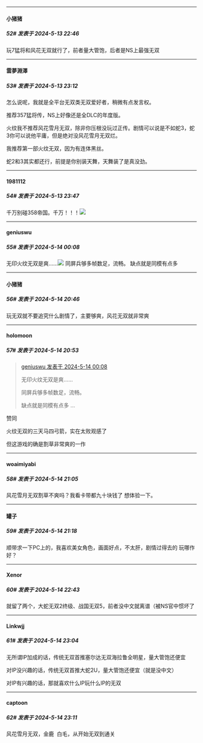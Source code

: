 ﻿
*****

####  小猪猪  
##### 52#       发表于 2024-5-13 22:46

玩7猛将和风花无双就行了，前者量大管饱，后者是NS上最强无双


*****

####  雲夢淵澤  
##### 53#       发表于 2024-5-13 23:12

怎么说呢，我就是全平台无双类无双爱好者，稍微有点发言权。

推荐357猛将传，NS上好像还是全DLC的年度版。

火纹我不推荐风花雪月无双，除非你压根没玩过正传。剧情可以说是不如蛇3，蛇3你可以说他平庸，但是绝对没风花雪月无双烂。

我推荐第一部火纹无双，因为有连体黑丝。

蛇2和3其实都还行，前提是你别装天舞，天舞装了是真没劲。


*****

####  1981112  
##### 54#       发表于 2024-5-13 23:47

千万别碰358帝国。千万！！！<img src="https://static.saraba1st.com/image/smiley/face2017/004.gif" referrerpolicy="no-referrer">


*****

####  geniuswu  
##### 55#       发表于 2024-5-14 00:08

无印火纹无双是爽……<img src="https://static.saraba1st.com/image/smiley/face2017/068.png" referrerpolicy="no-referrer">
同屏兵够多帧数足，流畅。
缺点就是同模有点多


*****

####  小猪猪  
##### 56#       发表于 2024-5-14 20:46

玩无双就不要追究什么剧情了，主要够爽，风花无双就非常爽


*****

####  holomoon  
##### 57#       发表于 2024-5-14 20:53

<blockquote><a href="httphttps://bbs.saraba1st.com/2b/forum.php?mod=redirect&amp;goto=findpost&amp;pid=64910927&amp;ptid=2182800" target="_blank">geniuswu 发表于 2024-5-14 00:08</a>

无印火纹无双是爽……

同屏兵够多帧数足，流畅。

缺点就是同模有点多 ...</blockquote>
赞同

火纹无双的三天马四弓箭，实在太败观感了

但这游戏的确是割草非常爽的一作


*****

####  woaimiyabi  
##### 58#       发表于 2024-5-14 21:05

风花雪月无双割草不爽吗？我看卡带都九十块钱了 想体验一下。


*****

####  罐子  
##### 59#       发表于 2024-5-14 21:18

顺带求一下PC上的，我喜欢美女角色，画面好点，不太肝，剧情过得去的
玩哪作好？


*****

####  Xenor  
##### 60#       发表于 2024-5-14 22:43

就留了两个，大蛇无双2终级、战国无双5，前者没中文就离谱（被NS官中惯坏了


*****

####  Linkwjj  
##### 61#       发表于 2024-5-14 23:04

无所谓IP加成的话，传统无双首推塞尔达无双海拉鲁全明星，量大管饱还便宜

对IP没兴趣的话，传统无双首推大蛇2U，量大管饱还便宜（就是没中文）

对IP有兴趣的话，那就喜欢什么IP玩什么IP的无双


*****

####  captoon  
##### 62#       发表于 2024-5-14 23:11

风花雪月无双，金鹿  白毛，从开始无双到通关

